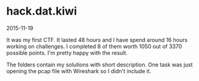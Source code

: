 hack.dat.kiwi
=============

2015-11-19

It was my first CTF. It lasted 48 hours and I have spend around 16 hours
working on challenges. I completed 8 of them worth 1050 out of 3370 possible
points. I'm pretty happy with the result.

The folders contain my solutions with short description. One task was just
opening the pcap file with Wireshark so I didn't include it.
